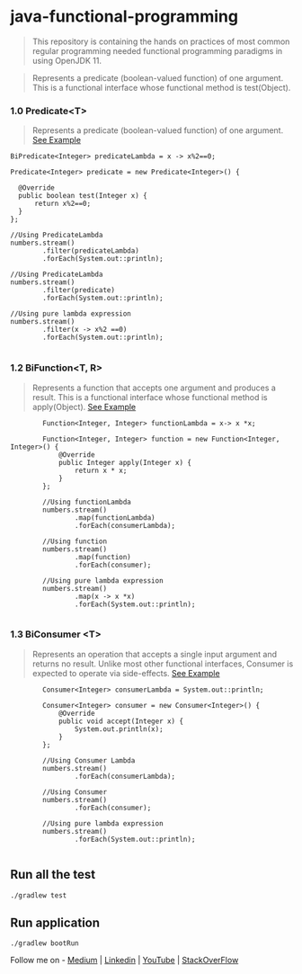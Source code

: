 # java-functional-programming
> This repository is containing the hands on practices of most common regular programming needed functional programming paradigms in using OpenJDK 11.

> Represents a predicate (boolean-valued function) of one argument.
This is a functional interface whose functional method is test(Object).

### 1.0 Predicate\<T>
> Represents a predicate (boolean-valued function) of one argument. [See Example](https://github.com/saurabhshcs/java-functional-programming/blob/main/src/main/java/com/techsharezone/javafunctionalprogramming/functionalinterface/FunctionalInterfaceExample.java)

```
BiPredicate<Integer> predicateLambda = x -> x%2==0;

Predicate<Integer> predicate = new Predicate<Integer>() {

  @Override
  public boolean test(Integer x) {
      return x%2==0;
  }
};

//Using PredicateLambda
numbers.stream()
        .filter(predicateLambda)
        .forEach(System.out::println);

//Using PredicateLambda
numbers.stream()
        .filter(predicate)
        .forEach(System.out::println);

//Using pure lambda expression
numbers.stream()
        .filter(x -> x%2 ==0)
        .forEach(System.out::println);
        

```

### 1.2 BiFunction<T, R>
> Represents a function that accepts one argument and produces a result.
This is a functional interface whose functional method is apply(Object). [See Example](https://github.com/saurabhshcs/java-functional-programming/blob/main/src/main/java/com/techsharezone/javafunctionalprogramming/functionalinterface/FunctionalInterfaceExample.java)

```
        Function<Integer, Integer> functionLambda = x-> x *x;

        Function<Integer, Integer> function = new Function<Integer, Integer>() {
            @Override
            public Integer apply(Integer x) {
                return x * x;
            }
        };

        //Using functionLambda
        numbers.stream()
                .map(functionLambda)
                .forEach(consumerLambda);

        //Using function
        numbers.stream()
                .map(function)
                .forEach(consumer);

        //Using pure lambda expression
        numbers.stream()
                .map(x -> x *x)
                .forEach(System.out::println);
                
```


### 1.3 BiConsumer \<T>
> Represents an operation that accepts a single input argument and returns no result. Unlike most other functional interfaces, Consumer is expected to operate via side-effects. [See Example](https://github.com/saurabhshcs/java-functional-programming/blob/main/src/main/java/com/techsharezone/javafunctionalprogramming/functionalinterface/FunctionalInterfaceExample.java)

```
        Consumer<Integer> consumerLambda = System.out::println;

        Consumer<Integer> consumer = new Consumer<Integer>() {
            @Override
            public void accept(Integer x) {
                System.out.println(x);
            }
        };

        //Using Consumer Lambda
        numbers.stream()
                .forEach(consumerLambda);

        //Using Consumer
        numbers.stream()
                .forEach(consumer);

        //Using pure lambda expression
        numbers.stream()
                .forEach(System.out::println);
                
```

## Run all the test

`
./gradlew test
`

## Run application
`
./gradlew bootRun
`


Follow me on - [Medium](https://saurabhshcs.medium.com) | [Linkedin](https://www.linkedin.com/in/saurabhshcs/) | [YouTube](https://www.youtube.com/channel/UCSQqjPw7_tfx1Ie4yYHbcxQ?pbjreload=102) | [StackOverFlow](https://stackoverflow.com/users/10719720/saurabhshcs?tab=profile)


